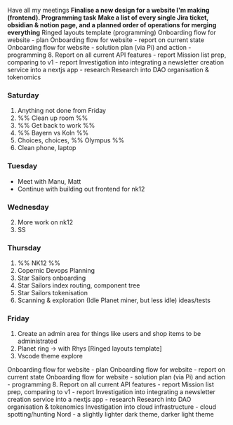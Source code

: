 Have all my meetings
**Finalise a new design for a website I'm making (frontend). Programming task**
**Make a list of every single Jira ticket, obsidian & notion page, and a planned order of operations for merging everything** 
Ringed layouts template (programming)
Onboarding flow for website - plan 
Onboarding flow for website - report on current state 
Onboarding flow for website - solution plan (via Pi) and action - programming 8. Report on all current API features - report 
Mission list prep, comparing to v1 - report
Investigation into integrating a newsletter creation service into a nextjs app - research
Research into DAO organisation & tokenomics

### Saturday
1. Anything not done from Friday
2. %% Clean up room %%
3. %% Get back to work %%
4. %% Bayern vs Koln %%
5. Choices, choices, %% Olympus %%
6. Clean phone, laptop


### Tuesday
* Meet with Manu, Matt
* Continue with building out frontend for nk12

### Wednesday
2. More work on nk12
3. SS

### Thursday
1. %% NK12 %%
2. Copernic Devops Planning
3. Star Sailors onboarding
4. Star Sailors index routing, component tree
5. Star Sailors tokenisation
6. Scanning & exploration (Idle Planet miner, but less idle) ideas/tests

### Friday
1. Create an admin area for things like users and shop items to be administrated
2. Planet ring -> with Rhys [Ringed layouts template]
3. Vscode theme explore



Onboarding flow for website - plan 
Onboarding flow for website - report on current state 
Onboarding flow for website - solution plan (via Pi) and action - programming 8. Report on all current API features - report 
Mission list prep, comparing to v1 - report
Investigation into integrating a newsletter creation service into a nextjs app - research
Research into DAO organisation & tokenomics
Investigation into cloud infrastructure - cloud spotting/hunting
Nord - a slightly lighter dark theme, darker light theme